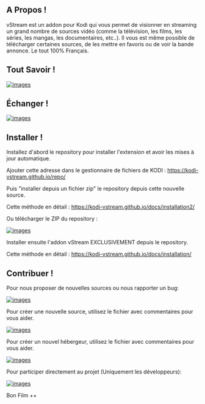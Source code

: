 ## A Propos !

vStream est un addon pour Kodi qui vous permet de visionner en streaming un grand nombre de sources vidéo (comme la télévision, les films, les séries, les mangas, les documentaires, etc..). Il vous est même possible de télécharger certaines sources, de les mettre en favoris ou de voir la bande annonce. Le tout 100% Français.

## Tout Savoir !

[![images](https://img.shields.io/badge/Visiter-vstream&#46;io-yellowgreen.svg?style=for-the-badge)](https://kodi-vstream.github.io/)


## Échanger !

[![images](https://img.shields.io/badge/Communauté-DISCORD-yellowgreen.svg?style=for-the-badge)](https://discord.gg/S65HBXm)


## Installer !

Installez d'abord le repository pour installer l'extension et avoir les mises à jour automatique.

Ajouter cette adresse dans le gestionnaire de fichiers de KODI :
https://kodi-vstream.github.io/repo/

Puis "installer depuis un fichier zip" le repository depuis cette nouvelle source.

Cette méthode en détail : https://kodi-vstream.github.io/docs/installation2/


Ou télécharger le ZIP du repository :

[![images](https://img.shields.io/badge/T%C3%A9l%C3%A9charger-Repository-blue.svg?style=for-the-badge)](https://github.com/Kodi-vStream/venom-xbmc-addons/releases/tag/0.0.4)

Installer ensuite l'addon vStream EXCLUSIVEMENT depuis le repository.

Cette méthode en détail : https://kodi-vstream.github.io/docs/installation/




## Contribuer !

Pour nous proposer de nouvelles sources ou nous rapporter un bug:

[![images](https://img.shields.io/badge/Github-Issues-blue.svg?style=for-the-badge)](https://github.com/Kodi-vStream/venom-xbmc-addons/issues)

Pour créer une nouvelle source, utilisez le fichier avec commentaires pour vous aider.

[![images](https://img.shields.io/badge/Fichier-Source-green.svg?style=for-the-badge)](https://github.com/Kodi-vStream/venom-xbmc-addons/blob/Beta/ajouter_une_source.py)

Pour créer un nouvel hébergeur, utilisez le fichier avec commentaires pour vous aider.

[![images](https://img.shields.io/badge/Fichier-H%C3%A9bergeur-yellow.svg?style=for-the-badge)](https://github.com/Kodi-vStream/venom-xbmc-addons/blob/Beta/ajouter_un_hebergeur.py)

Pour participer directement au projet (Uniquement les développeurs):

[![images](https://img.shields.io/badge/T%C3%A9l%C3%A9charger-B%C3%AAta-orange.svg?style=for-the-badge)](https://minhaskamal.github.io/DownGit/#/home?url=https:%2F%2Fgithub.com%2FKodi-vStream%2Fvenom-xbmc-addons%2Ftree%2FBeta%2Fplugin.video.vstream)


Bon Film ++
